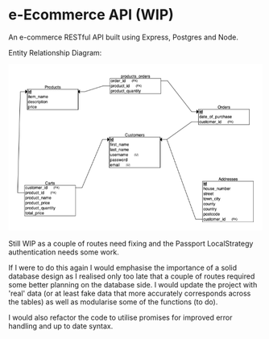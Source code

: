 # e-Ecommerce API (WIP)

An e-commerce RESTful API built using Express, Postgres and Node.  

Entity Relationship Diagram:

![Schema](./db/db_schema_v1.1.png)

Still WIP as a couple of routes need fixing and the Passport LocalStrategy authentication needs some work. 

If I were to do this again I would emphasise the importance of a solid database design as I realised only too late that a couple of routes required some better planning on the database side. I would update the project with 'real' data (or at least fake data that more accurately corresponds across the tables) as well as modularise some of the functions (to do).

I would also refactor the code to utilise promises for improved error handling and up to date syntax. 